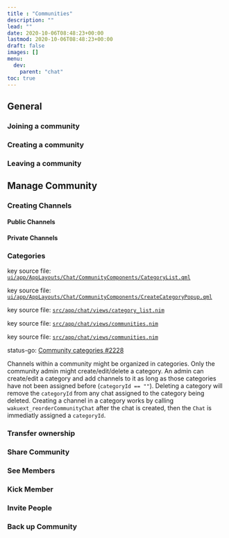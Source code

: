 ```yaml
---
title : "Communities"
description: ""
lead: ""
date: 2020-10-06T08:48:23+00:00
lastmod: 2020-10-06T08:48:23+00:00
draft: false
images: []
menu:
  dev:
    parent: "chat"
toc: true
---
```


## General
### Joining a community
### Creating a community
### Leaving a community
## Manage Community
### Creating Channels
#### Public Channels
#### Private Channels
### Categories

key source file: [`ui/app/AppLayouts/Chat/CommunityComponents/CategoryList.qml`](https://github.com/status-im/status-desktop/blob/3f56db35bac7cc3b0f3769ef1afbd5060b10d03f/ui/app/AppLayouts/Chat/CommunityComponents/CategoryList.qml)

key source file: [`ui/app/AppLayouts/Chat/CommunityComponents/CreateCategoryPopup.qml`](https://github.com/status-im/status-desktop/blob/e5b42b3fb568b955fb05fbf34673aec0eb5adda8/ui/app/AppLayouts/Chat/CommunityComponents/CreateCategoryPopup.qml)

key source file: [`src/app/chat/views/category_list.nim`](https://github.com/status-im/status-desktop/blob/3f56db35bac7cc3b0f3769ef1afbd5060b10d03f/src/app/chat/views/category_list.nim)

key source file: [`src/app/chat/views/communities.nim`](https://github.com/status-im/status-desktop/blob/3f56db35bac7cc3b0f3769ef1afbd5060b10d03f/src/app/chat/views/communities.nim)

key source file: [`src/app/chat/views/communities.nim`](https://github.com/status-im/status-desktop/blob/3f56db35bac7cc3b0f3769ef1afbd5060b10d03f/src/app/chat/views/communities.nim)

status-go: [Community categories #2228](https://github.com/status-im/status-go/pull/2228)

Channels within a community might be organized in categories. Only the community admin might create/edit/delete a category. An admin can create/edit a category and add channels to it as long as those categories have not been assigned before (`categoryId == ""`). Deleting a category will remove the `categoryId` from any chat assigned to the category being deleted. Creating a channel in a category works by calling `wakuext_reorderCommunityChat` after the chat is created, then the `Chat` is immediatly assigned a `categoryId`.

### Transfer ownership
### Share Community
### See Members
### Kick Member
### Invite People
### Back up Community
